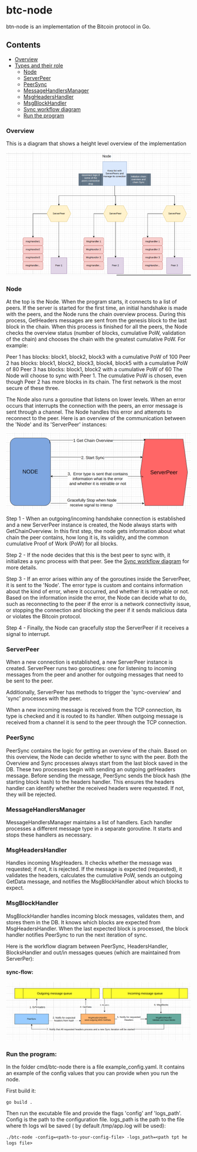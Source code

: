 # btc-node
btn-node is an implementation of the Bitcoin protocol in Go.

## Contents
- [Overview](#overview)
- [Types and their role](#types-and-their-role)
    - [Node](#node)
    - [ServerPeer](#serverpeer)
    - [PeerSync](#peersync)
    - [MessageHandlersManager](#messagehandlersmanager)
    - [MsgHeadersHandler](#msgheadershandler)
    - [MsgBlockHandler](#msgblockhandler)
    - [Sync workflow diagram](#sync-flow)
    - [Run the program](#run-the-program)

### Overview
This is a diagram that shows a height level overview of the implementation

![Diagram of the BTC Node](docs/overview.png)

### Node
At the top is the Node. When the program starts, it connects to a list of peers. If the server is started for the first 
time, an initial handshake is made with the peers, and the Node runs the chain overview process. 
During this process, GetHeaders messages are sent from the genesis block to the last block in the chain. 
When this process is finished for all the peers, the Node checks the overview status (number of blocks, 
cumulative PoW, validation of the chain) and chooses the chain with the greatest cumulative PoW. For 
example:

Peer 1 has blocks: block1, block2, block3 with a cumulative PoW of 100
Peer 2 has blocks: block1, block2, block3, block4, block5 with a cumulative PoW of 80
Peer 3 has blocks: block1, block2 with a cumulative PoW of 60
The Node will choose to sync with Peer 1. The cumulative PoW is chosen, even though Peer 2 has more 
blocks in its chain. The first network is the most secure of these three.

The Node also runs a goroutine that listens on lower levels. When an error occurs that interrupts the connection with 
the peers, an error message is sent through a channel. The Node handles this error and attempts to reconnect to the peer. 
Here is an overview of the communication between the 'Node' and its 'ServerPeer' instances:

![Diagram of the BTC Node](docs/node-serverpeer.png)


Step 1 - When an outgoing/incoming handshake connection is established and a new ServerPeer instance is created, the Node 
always starts with GetChainOverview. In this first step, the node gets information about what chain the peer contains, 
how long it is, its validity, and the common cumulative Proof of Work (PoW) for all blocks.

Step 2 - If the node decides that this is the best peer to sync with, it initializes a sync process with that peer. See 
the [Sync workflow diagram](#sync-flow) for more details.

Step 3 - If an error arises within any of the goroutines inside the ServerPeer, it is sent to the 'Node'. The error type 
is custom and contains information about the kind of error, where it occurred, and whether it is retryable or not. Based 
on the information inside the error, the Node can decide what to do, such as reconnecting to the peer if the error is a 
network connectivity issue, or stopping the connection and blocking the peer if it sends malicious data or violates the 
Bitcoin protocol.

Step 4 - Finally, the Node can gracefully stop the ServerPeer if it receives a signal to interrupt.

### ServerPeer
When a new connection is established, a new ServerPeer instance is created. ServerPeer runs two goroutines: one for 
listening to incoming messages from the peer and another for outgoing messages that need to be sent to the peer.

Additionally, ServerPeer has methods to trigger the 'sync-overview' and 'sync' processes with the peer.

When a new incoming message is received from the TCP connection, its type is checked and it is routed to its handler.
When outgoing message is received from a channel it is send to the peer through the TCP connection. 

### PeerSync
PeerSync contains the logic for getting an overview of the chain. Based on this overview, the Node can decide whether 
to sync with the peer. Both the Overview and Sync processes always start from the last block saved in the DB. These 
two processes begin with sending an outgoing getHeaders message. Before sending the message, PeerSync sends the block 
hash (the starting block hash) to the headers handler. This ensures the headers handler can identify whether the 
received headers were requested. If not, they will be rejected.

### MessageHandlersManager
MessageHandlersManager maintains a list of handlers. Each handler processes a different message type in a separate 
goroutine. It starts and stops these handlers as necessary.

### MsgHeadersHandler
Handles incoming MsgHeaders. It checks whether the message was requested; if not, it is rejected. If the message is 
expected (requested), it validates the headers, calculates the cumulative PoW, sends an outgoing GetData message, 
and notifies the MsgBlockHandler about which blocks to expect.

### MsgBlockHandler
MsgBlockHandler handles incoming block messages, validates them, and stores them in the DB. It knows which blocks are 
expected from MsgHeadersHandler. When the last expected block is processed, the block handler notifies PeerSync to run 
the next iteration of sync.

Here is the workflow diagram between PeerSync, HeadersHandler, BlocksHandler 
and out/in messages queues (which are maintained from ServerPer):

#### sync-flow:

![Diagram of the sync workflow](docs/sync-workflow.png)

### Run the program:
In the folder cmd/btc-node there is a file example_config.yaml. It contains an example of the config values 
that you can provide when you run the node.

First build it:
```azure
go build .
```
Then run the excutable file and provide the flags 'config' anf 'logs_path'. Config is the path to the configuration file. logs_path 
is the path to the file where th logs wil be saved ( by default /tmp/app.log will be used):

```azure
./btc-node -config=<path-to-your-config-file> -logs_path=<path tpt he logs file>
```
